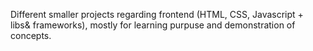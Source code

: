 Different smaller projects regarding frontend (HTML, CSS, Javascript + libs& frameworks), mostly for learning purpuse and demonstration of concepts. 
